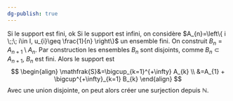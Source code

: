 ```yaml
---
dg-publish: true
---
```


Si le support est fini, ok
Si le support est infini, on considère $A_{n}=\left\{  i \;;\; i\in I, u_{i}\geq \frac{1}{n}   \right\}$ un ensemble fini.
On construit $B_{n}=A_{n+1}\setminus A_{n}$.
Par construction les ensembles $B_{n}$ sont disjoints, comme $B_{n}\subset A_{n+1}$, $B_{n}$ est fini.
Alors le support est
$$
\begin{align}
\mathfrak{S}&=\bigcup_{k=1}^{+\infty} A_{k} \\
&=A_{1} + \bigcup^{+\infty}_{k=1} B_{k}
\end{align}
$$
Avec une union disjointe, on peut alors créer une surjection depuis $\mathbb{N}$.